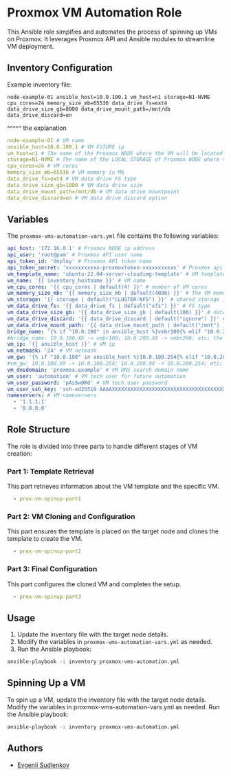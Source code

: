
# Proxmox VM Automation Role

This Ansible role simpifies and automates the process of spinning up VMs on Proxmox. It leverages Proxmox API and Ansible modules to streamline VM deployment.

## Inventory Configuration

Example inventory file:
```
node-example-01 ansible_host=10.0.100.1 vm_host=n1 storage=N1-NVME cpu_cores=24 memory_size_mb=65536 data_drive_fs=ext4 data_drive_size_gb=8000 data_drive_mount_path=/mnt/db data_drive_discard=on
```

^^^^^ the explanation
```yaml
node-example-01 # VM name
ansible_host=10.0.100.1 # VM FUTURE ip
vm_host=n1 # The name of the Proxmox NODE where the VM will be located
storage=N1-NVME # The name of the LOCAL STORAGE of Proxmox NODE where the VM will be located
cpu_cores=24 # VM cores
memory_size_mb=65536 # VM memory in Mb
data_drive_fs=ext4 # VM data drive FS type
data_drive_size_gb=1000 # VM data drive size
data_drive_mount_path=/mnt/db # VM data drive mountpoint
data_drive_discard=on # VM data drive discard option
```

## Variables

The `proxmox-vms-automation-vars.yml` file contains the following variables:

```yaml
api_host: '172.16.0.1' # Proxmox NODE ip address
api_user: 'root@pam' # Proxmox API user name
api_token_id: 'deploy' # Proxmox API token name
api_token_secret: 'xxxxxxxxxxx-proxmoxtoken-xxxxxxxxxxx' # Proxmox api access token, see https://www.youtube.com/watch?v=zMWqrdH8S1w for the details
vm_template_name: 'ubuntu-22.04-server-cloudimg-template' # VM template name must be located on a common NFS/iSCSI/etc. volume for all proxmox nodes (if more than one node is in the cluster)
vm_name: '{{ inventory_hostname }}' # VM name
vm_cpu_cores: '{{ cpu_cores | default(4) }}' # number of VM cores
vm_memory_size_mb: '{{ memory_size_mb | default(4096) }}' # The VM memory in Mb
vm_storage: '{{ storage | default("CLUSTER-NFS") }}' # shared storage inventory name
vm_data_drive_fs: '{{ data_drive_fs | default("xfs") }}' # FS type
vm_data_drive_size_gb: '{{ data_drive_size_gb | default(100) }}' # data drive size (default is 100Gb)
vm_data_drive_discard: '{{ data_drive_discard | default("ignore") }}' # discard option
vm_data_drive_mount_path: '{{ data_drive_mount_path | default("/mnt") }}' # data drive mount path
bridge_name: '{% if "10.0.100" in ansible_host %}vmbr100{% elif "10.0.200" in ansible_host %}vmbr200{% endif %}' # VM bridge name
#bridge_name: 10.0.100.XX -> vmbr100; 10.0.200.XX -> vmbr200; etc; the bridge must be configured and exist on the Proxmox node
vm_ip: '{{ ansible_host }}' # VM ip
vm_netmask: '24' # VM netmask
vm_gw: '{% if "10.0.100" in ansible_host %}10.0.100.254{% elif "10.0.200" in ansible_host %}10.0.200.254{% endif %}' # VM gateway
#vm_gw: 10.0.100.XX -> 10.0.100.254; 10.0.200.XX -> 10.0.200.254; etc; 
vm_dnsdomain: 'proxmox.example' # VM DNS search domain name
vm_user: 'automation' # VM tech user for future automation
vm_user_password: 'pAsSw0Rd' # VM tech user password
vm_user_ssh_key: 'ssh-ed25519 AAAAXXXXXXXXXXXXXXXXXXXXXXXXXXXXXXXXXXXXXXXXXXXXXXXXXXX' # VM tech user ssh key
nameservers: # VM nameservers
  - '1.1.1.1'
  - '8.8.8.8'
```

## Role Structure

The role is divided into three parts to handle different stages of VM creation:

### Part 1: Template Retrieval

This part retrieves information about the VM template and the specific VM.

```yaml
  - prox-vm-spinup-part1
```

### Part 2: VM Cloning and Configuration

This part ensures the template is placed on the target node and clones the template to create the VM.

```yaml
  - prox-vm-spinup-part2
```

### Part 3: Final Configuration

This part configures the cloned VM and completes the setup.

```yaml
  - prox-vm-spinup-part3
```

## Usage

1. Update the inventory file with the target node details.
2. Modify the variables in `proxmox-vms-automation-vars.yml` as needed.
3. Run the Ansible playbook:

```sh
ansible-playbook -i inventory proxmox-vms-automation.yml
```

## Spinning Up a VM
To spin up a VM, update the inventory file with the target node details.
Modify the variables in proxmox-vms-automation-vars.yml as needed.
Run the Ansible playbook:

```sh
ansible-playbook -i inventory proxmox-vms-automation.yml
```

## Authors

- [Evgenii Sudlenkov](https://github.com/sudlenkovea)
